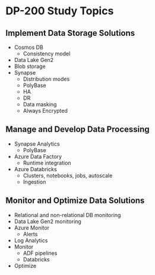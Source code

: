 # DP-200 Study Topics

## Implement Data Storage Solutions

* Cosmos DB
    * Consistency model
* Data Lake Gen2
* Blob storage
* Synapse
    * Distribution modes
    * PolyBase
    * HA
    * DR
    * Data masking
    * Always Encrypted

## Manage and Develop Data Processing

* Synapse Analytics
    * PolyBase
* Azure Data Factory
    * Runtime integration
* Azure Databricks
    * Clusters, notebooks, jobs, autoscale
    * Ingestion

## Monitor and Optimize Data Solutions

* Relational and non-relational DB monitoring
* Data Lake Gen2 monitoring
* Azure Monitor
    * Alerts
* Log Analytics
* Monitor
    * ADF pipelines
    * Databricks
* Optimize
